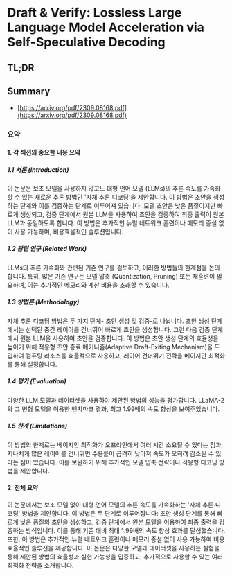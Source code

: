 # Draft & Verify: Lossless Large Language Model Acceleration via Self-Speculative Decoding
## TL;DR
## Summary
- [https://arxiv.org/pdf/2309.08168.pdf](https://arxiv.org/pdf/2309.08168.pdf)

### 요약

#### 1. 각 섹션의 중요한 내용 요약

##### 1.1 서론 (Introduction)
이 논문은 보조 모델을 사용하지 않고도 대형 언어 모델 (LLMs)의 추론 속도를 가속화할 수 있는 새로운 추론 방법인 '자체 추론 디코딩'을 제안합니다. 이 방법은 초안을 생성하는 단계와 이를 검증하는 단계로 이루어져 있습니다. 모델 초안은 낮은 품질이지만 빠르게 생성되고, 검증 단계에서 원본 LLM을 사용하여 초안을 검증하여 최종 출력이 원본 LLM과 동일하도록 합니다. 이 방법은 추가적인 뉴럴 네트워크 훈련이나 메모리 증설 없이 사용 가능하며, 비용효율적인 솔루션입니다.

##### 1.2 관련 연구 (Related Work)
LLMs의 추론 가속화와 관련된 기존 연구를 검토하고, 이러한 방법들의 한계점을 논의합니다. 특히, 많은 기존 연구는 모델 압축 (Quantization, Pruning) 또는 재훈련이 필요하며, 이는 추가적인 메모리와 계산 비용을 초래할 수 있습니다.

##### 1.3 방법론 (Methodology)
자체 추론 디코딩 방법은 두 가지 단계- 초안 생성 및 검증-로 나뉩니다. 초안 생성 단계에서는 선택된 중간 레이어를 건너뛰어 빠르게 초안을 생성합니다. 그런 다음 검증 단계에서 원본 LLM을 사용하여 초안을 검증합니다. 이 방법은 초안 생성 단계의 효율성을 높이기 위해 적응형 초안 종료 메커니즘(Adaptive Draft-Exiting Mechanism)을 도입하여 컴퓨팅 리소스를 효율적으로 사용하고, 레이어 건너뛰기 전략을 베이지안 최적화를 통해 설정합니다.

##### 1.4 평가 (Evaluation)
다양한 LLM 모델과 데이터셋을 사용하여 제안된 방법의 성능을 평가합니다. LLaMA-2와 그 변형 모델을 이용한 벤치마크 결과, 최고 1.99배의 속도 향상을 보여주었습니다.

##### 1.5 한계 (Limitations)
이 방법의 한계로는 베이지안 최적화가 오프라인에서 여러 시간 소요될 수 있다는 점과, 지나치게 많은 레이어를 건너뛰면 수용률이 급격히 낮아져 속도가 오히려 감소될 수 있다는 점이 있습니다. 이를 보완하기 위해 추가적인 모델 압축 전략이나 적응형 디코딩 방법을 제안합니다.

#### 2. 전체 요약
이 논문에서는 보조 모델 없이 대형 언어 모델의 추론 속도를 가속화하는 '자체 추론 디코딩' 방법을 제안합니다. 이 방법은 두 단계로 이루어집니다: 초안 생성 단계를 통해 빠르게 낮은 품질의 초안을 생성하고, 검증 단계에서 원본 모델을 이용하여 최종 출력을 검증하는 방식입니다. 이를 통해 기존 대비 최대 1.99배의 속도 향상 효과를 달성했습니다. 또한, 이 방법은 추가적인 뉴럴 네트워크 훈련이나 메모리 증설 없이 사용 가능하여 비용효율적인 솔루션을 제공합니다. 이 논문은 다양한 모델과 데이터셋을 사용하는 실험을 통해 제안된 방법의 효율성과 실현 가능성을 입증하고, 추가적으로 사용할 수 있는 여러 최적화 전략을 소개합니다.